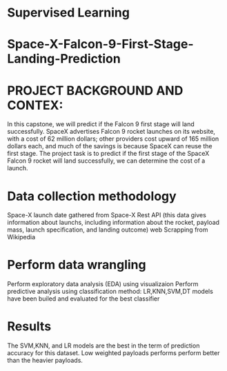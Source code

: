 # Supervised Learning
# Space-X-Falcon-9-First-Stage-Landing-Prediction
# PROJECT BACKGROUND AND CONTEX:
In this capstone, we will predict if the Falcon 9 first stage will land successfully. SpaceX advertises Falcon 9 rocket launches on its website, with a cost of 62 million dollars; other providers cost upward of 165 million dollars each, and much of the savings is because SpaceX can reuse the first stage. The project task is to predict if the first stage of the SpaceX Falcon 9 rocket will land successfully, we can determine the cost of a launch. 
# Data collection methodology
Space-X launch date gathered from Space-X Rest API
(this data gives information about launchs, including information about the rocket, payload mass, launch specification, and landing outcome)
web Scrapping from Wikipedia
# Perform data wrangling
Perform exploratory data analysis (EDA) using visualizaion
Perform predictive analysis using classification method:
LR,KNN,SVM,DT models have been builed and evaluated for the best classifier
# Results
The SVM,KNN, and LR models are the best in the term of prediction accuracy for this dataset.
Low weighted payloads performs perform better than the heavier payloads.
